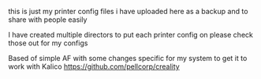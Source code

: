 this is just my printer config files i have uploaded here as a backup and to share with people easily 

I have created multiple directors to put each printer config on please check those out for my configs

Based of simple AF with some changes specific for my system to get it to work with Kalico
https://github.com/pellcorp/creality
